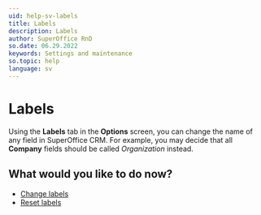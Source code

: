 ```yaml
---
uid: help-sv-labels
title: Labels
description: Labels
author: SuperOffice RnD
so.date: 06.29.2022
keywords: Settings and maintenance
so.topic: help
language: sv
---
```


# Labels

Using the **Labels** tab in the **Options** screen, you can change the name of any field in SuperOffice CRM. For example, you may decide that all **Company** fields should be called *Organization* instead.

## What would you like to do now?

* [Change labels][1]
* [Reset labels][2]

<!-- Referenced links -->
[1]: changing-labels.md
[2]: resetting-labels.md

<!-- Referenced images -->

